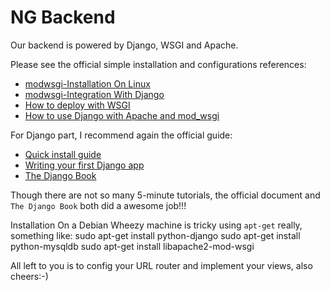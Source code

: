NG Backend
==========

Our backend is powered by Django, WSGI and Apache.

Please see the official simple installation and configurations references:
*   [modwsgi-Installation On Linux](http://code.google.com/p/modwsgi/wiki/InstallationOnLinux#Installation_On_Linux)
*   [modwsgi-Integration With Django](http://code.google.com/p/modwsgi/wiki/IntegrationWithDjango)
*   [How to deploy with WSGI](https://docs.djangoproject.com/en/1.6/howto/deployment/wsgi/#how-to-deploy-with-wsgi)
*   [How to use Django with Apache and mod_wsgi](https://docs.djangoproject.com/en/dev/howto/deployment/wsgi/modwsgi/)

For Django part, I recommend again the official guide:
*   [Quick install guide](https://docs.djangoproject.com/en/1.4/intro/install/)
*   [Writing your first Django app](https://docs.djangoproject.com/en/1.4/intro/tutorial01/)
*   [The Django Book](http://www.djangobook.com/en/2.0/index.html)

Though there are not so many 5-minute tutorials, the official document and `The Django Book` both did a awesome job!!!

Installation On a Debian Wheezy machine is tricky using `apt-get` really, something like:
    sudo apt-get install python-django
    sudo apt-get install python-mysqldb
    sudo apt-get install libapache2-mod-wsgi

All left to you is to config your URL router and implement your views, also cheers:-)
